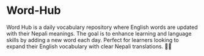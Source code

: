 # Word-Hub
Word Hub is a daily vocabulary repository where English words are updated with their Nepali meanings. The goal is to enhance learning and language skills by adding a new word each day. Perfect for learners looking to expand their English vocabulary with clear Nepali translations. 🚀📖
